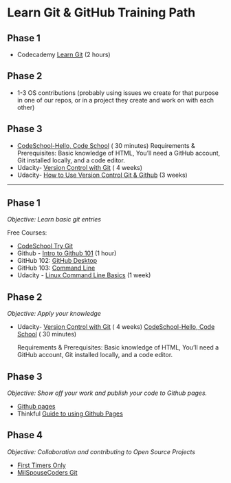 
# Learn Git & GitHub Training Path

## Phase 1
- Codecademy [Learn Git](https://www.codecademy.com/learn/learn-git) (2 hours)

## Phase 2
- 1-3 OS contributions
(probably using issues we create for that purpose in one of our repos, or in a project they create and work on with each other)

## Phase 3
- [CodeSchool-Hello, Code School](https://www.codeschool.com/projects/hello-code-school) ( 30 minutes)
Requirements & Prerequisites: Basic knowledge of HTML, You’ll need a GitHub account, Git installed locally, and a code editor.
- Udacity- [Version Control with Git](https://www.udacity.com/course/version-control-with-git--ud123) ( 4 weeks)
- Udacity- [How to Use Version Control Git & Github](https://www.udacity.com/course/how-to-use-git-and-github--ud775) (3 weeks)

---

## Phase 1
*Objective: Learn basic git entries*

Free Courses:
- [CodeSchool Try Git](https://www.codeschool.com/courses/try-git)
- Github - [Intro to Github 101](https://services.github.com/on-demand/intro-to-github/) (1 hour)
- GitHub 102: [GitHub Desktop](https://services.github.com/on-demand/github-desktop)
- GitHub 103: [Command Line](https://services.github.com/on-demand/github-cli)
- Udacity - [Linux Command Line Basics](https://www.udacity.com/course/linux-command-line-basics--ud595) (1 week)

## Phase 2
*Objective: Apply your knowledge*
- Udacity- [Version Control with Git](https://www.udacity.com/course/version-control-with-git--ud123) ( 4 weeks)
 [CodeSchool-Hello, Code School](https://www.codeschool.com/projects/hello-code-school) ( 30 minutes)

  Requirements & Prerequisites: Basic knowledge of HTML, You’ll need a GitHub account, Git installed locally, and a code editor.

## Phase 3
*Objective: Show off your work and publish your code to Github pages.*
- [Github pages](https://pages.github.com/)
- Thinkful [Guide to using Github Pages](https://www.thinkful.com/learn/a-guide-to-using-github-pages/start/existing-project/user-page/)

## Phase 4
*Objective: Collaboration and contributing to Open Source Projects*
- [First Timers Only](http://www.firsttimersonly.com/)
- [MilSpouseCoders Git](https://github.com/milspousecoders)
